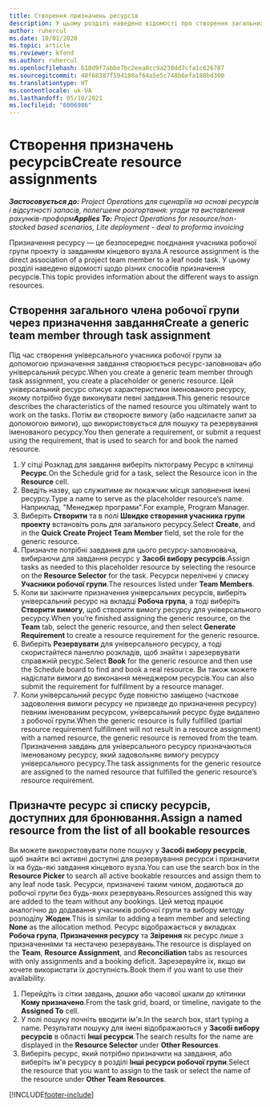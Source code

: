 ```yaml
---
title: Створення призначень ресурсів
description: У цьому розділі наведено відомості про створення загальних і іменованих призначень ресурсів.
author: ruhercul
ms.date: 10/01/2020
ms.topic: article
ms.reviewer: kfend
ms.author: ruhercul
ms.openlocfilehash: 610d9f7abbe7bc2eea8cc9a238dd7cfa1c626787
ms.sourcegitcommit: 40f68387f594180af64a5e5c748b6efa188bd300
ms.translationtype: HT
ms.contentlocale: uk-UA
ms.lasthandoff: 05/10/2021
ms.locfileid: "6006986"
---
```

# <a name="create-resource-assignments"></a><span data-ttu-id="41d6c-103">Створення призначень ресурсів</span><span class="sxs-lookup"><span data-stu-id="41d6c-103">Create resource assignments</span></span>

<span data-ttu-id="41d6c-104">_**Застосовується до:** Project Operations для сценаріїв на основі ресурсів і відсутності запасів, полегшене розгортання: угоди та виставлення рахунків-проформ_</span><span class="sxs-lookup"><span data-stu-id="41d6c-104">_**Applies To:** Project Operations for resource/non-stocked based scenarios, Lite deployment - deal to proforma invoicing_</span></span>


<span data-ttu-id="41d6c-105">Призначення ресурсу — це безпосереднє поєднання учасника робочої групи проекту із завданням кінцевого вузла.</span><span class="sxs-lookup"><span data-stu-id="41d6c-105">A resource assignment is the direct association of a project team member to a leaf node task.</span></span> <span data-ttu-id="41d6c-106">У цьому розділі наведено відомості щодо різних способів призначення ресурсів.</span><span class="sxs-lookup"><span data-stu-id="41d6c-106">This topic provides information about the different ways to assign resources.</span></span>

## <a name="create-a-generic-team-member-through-task-assignment"></a><span data-ttu-id="41d6c-107">Створення загального члена робочої групи через призначення завдання</span><span class="sxs-lookup"><span data-stu-id="41d6c-107">Create a generic team member through task assignment</span></span>


<span data-ttu-id="41d6c-108">Під час створення універсального учасника робочої групи за допомогою призначення завдання створюється ресурс-заповнювач або універсальний ресурс.</span><span class="sxs-lookup"><span data-stu-id="41d6c-108">When you create a generic team member through task assignment, you create a placeholder or generic resource.</span></span> <span data-ttu-id="41d6c-109">Цей універсальний ресурс описує характеристики іменованого ресурсу, якому потрібно буде виконувати певні завдання.</span><span class="sxs-lookup"><span data-stu-id="41d6c-109">This generic resource describes the characteristics of the named resource you ultimately want to work on the tasks.</span></span> <span data-ttu-id="41d6c-110">Потім ви створюєте вимогу (або надсилаєте запит за допомогою вимоги), що використовується для пошуку та резервування іменованого ресурсу.</span><span class="sxs-lookup"><span data-stu-id="41d6c-110">You then generate a requirement, or submit a request using the requirement, that is used to search for and book the named resource.</span></span>

1. <span data-ttu-id="41d6c-111">У сітці Розклад для завдання виберіть піктограму Ресурс в клітинці **Ресурс**.</span><span class="sxs-lookup"><span data-stu-id="41d6c-111">On the Schedule grid for a task, select the Resource icon in the **Resource** cell.</span></span>
2. <span data-ttu-id="41d6c-112">Введіть назву, що служитиме як покажчик місця заповнення імені ресурсу.</span><span class="sxs-lookup"><span data-stu-id="41d6c-112">Type a name to serve as the placeholder resource’s name.</span></span> <span data-ttu-id="41d6c-113">Наприклад, "Менеджер програми".</span><span class="sxs-lookup"><span data-stu-id="41d6c-113">For example, Program Manager.</span></span>
3. <span data-ttu-id="41d6c-114">Виберіть **Створити** та в полі **Швидке створення учасника групи проекту** встановіть роль для загального ресурсу.</span><span class="sxs-lookup"><span data-stu-id="41d6c-114">Select **Create**, and in the **Quick Create Project Team Member** field, set the role for the generic resource.</span></span>
4. <span data-ttu-id="41d6c-115">Призначте потрібні завдання для цього ресурсу-заповнювача, вибираючи для завдання ресурс у **Засобі вибору ресурсів**.</span><span class="sxs-lookup"><span data-stu-id="41d6c-115">Assign tasks as needed to this placeholder resource by selecting the resource on the **Resource Selector** for the task.</span></span> <span data-ttu-id="41d6c-116">Ресурси перелічені у списку **Учасники робочої групи**.</span><span class="sxs-lookup"><span data-stu-id="41d6c-116">The resources listed under **Team Members**.</span></span>
5. <span data-ttu-id="41d6c-117">Коли ви закінчите призначення універсальних ресурсів, виберіть універсальний ресурс на вкладці **Робоча група**, а тоді виберіть **Створити вимогу**, щоб створити вимогу ресурсу для універсального ресурсу.</span><span class="sxs-lookup"><span data-stu-id="41d6c-117">When you’re finished assigning the generic resource, on the **Team** tab, select the generic resource, and then select **Generate Requirement** to create a resource requirement for the generic resource.</span></span>
6. <span data-ttu-id="41d6c-118">Виберіть **Резервувати** для універсального ресурсу, а тоді скористайтеся панеллю розкладів, щоб знайти і зарезервувати справжній ресурс.</span><span class="sxs-lookup"><span data-stu-id="41d6c-118">Select **Book** for the generic resource and then use the Schedule board to find and book a real resource.</span></span> <span data-ttu-id="41d6c-119">Ви також можете надіслати вимоги до виконання менеджером ресурсів.</span><span class="sxs-lookup"><span data-stu-id="41d6c-119">You can also submit the requirement for fulfillment by a resource manager.</span></span>
7. <span data-ttu-id="41d6c-120">Коли універсальний ресурс буде повністю заміщено (часткове задоволення вимоги ресурсу не призведе до призначення ресурсу) певним іменованим ресурсом, універсальний ресурс буде видалено з робочої групи.</span><span class="sxs-lookup"><span data-stu-id="41d6c-120">When the generic resource is fully fulfilled (partial resource requirement fulfillment will not result in a resource assignment) with a named resource, the generic resource is removed from the team.</span></span> <span data-ttu-id="41d6c-121">Призначення завдань для універсального ресурсу призначаються іменованому ресурсу, який задовольняє вимогу ресурсу універсального ресурсу.</span><span class="sxs-lookup"><span data-stu-id="41d6c-121">The task assignments for the generic resource are assigned to the named resource that fulfilled the generic resource’s resource requirement.</span></span>

## <a name="assign-a-named-resource-from-the-list-of-all-bookable-resources"></a><span data-ttu-id="41d6c-122">Призначте ресурс зі списку ресурсів, доступних для бронювання.</span><span class="sxs-lookup"><span data-stu-id="41d6c-122">Assign a named resource from the list of all bookable resources</span></span>

<span data-ttu-id="41d6c-123">Ви можете використовувати поле пошуку у **Засобі вибору ресурсів**, щоб знайти всі активні доступні для резервування ресурси і призначити їх на будь-які завдання кінцевого вузла.</span><span class="sxs-lookup"><span data-stu-id="41d6c-123">You can use the search box in the **Resource Picker** to search all active bookable resources and assign them to any leaf node task.</span></span> <span data-ttu-id="41d6c-124">Ресурси, призначені таким чином, додаються до робочої групи без будь-яких резервувань.</span><span class="sxs-lookup"><span data-stu-id="41d6c-124">Resources assigned this way are added to the team without any bookings.</span></span> <span data-ttu-id="41d6c-125">Цей метод працює аналогічно до додавання учасників робочої групи та вибору методу розподілу **Жоден**.</span><span class="sxs-lookup"><span data-stu-id="41d6c-125">This is similar to adding a team member and selecting **None** as the allocation method.</span></span> <span data-ttu-id="41d6c-126">Ресурс відображається у вкладках **Робоча група**, **Призначення ресурсу** та **Звірення** як ресурс лише з призначеннями та нестачею резервувань.</span><span class="sxs-lookup"><span data-stu-id="41d6c-126">The resource is displayed on the **Team**, **Resource Assignment**, and **Reconciliation** tabs as resources with only assignments and a booking deficit.</span></span> <span data-ttu-id="41d6c-127">Зарезервуйте їх, якщо ви хочете використати їх доступність.</span><span class="sxs-lookup"><span data-stu-id="41d6c-127">Book them if you want to use their availability.</span></span>

1. <span data-ttu-id="41d6c-128">Перейдіть із сітки завдань, дошки або часової шкали до клітинки **Кому призначено**.</span><span class="sxs-lookup"><span data-stu-id="41d6c-128">From the task grid, board, or timeline, navigate to the **Assigned To** cell.</span></span>
2. <span data-ttu-id="41d6c-129">У полі пошуку почніть вводити ім'я.</span><span class="sxs-lookup"><span data-stu-id="41d6c-129">In the search box, start typing a name.</span></span> <span data-ttu-id="41d6c-130">Результати пошуку для імені відображаються у **Засобі вибору ресурсів** в області **Інші ресурси**.</span><span class="sxs-lookup"><span data-stu-id="41d6c-130">The search results for the name are displayed in the **Resource Selector** under **Other Resources**.</span></span>
3. <span data-ttu-id="41d6c-131">Виберіть ресурс, який потрібно призначити на завдання, або виберіть ім'я ресурсу в розділі **Інші ресурси робочої групи**.</span><span class="sxs-lookup"><span data-stu-id="41d6c-131">Select the resource that you want to assign to the task or select the name of the resource under **Other Team Resources**.</span></span>


[!INCLUDE[footer-include](../includes/footer-banner.md)]